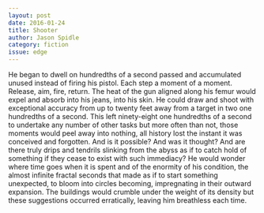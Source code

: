 ```yaml
---
layout: post 
date: 2016-01-24
title: Shooter
author: Jason Spidle
category: fiction
issue: edge
---
```

He began to dwell on hundredths of a second passed and accumulated unused instead of firing his pistol. Each step a moment of a moment. Release, aim, fire, return. The heat of the gun aligned along his femur would expel and absorb into his jeans, into his skin. He could draw and shoot with exceptional accuracy from up to twenty feet away from a target in two one hundredths of a second. This left ninety-eight one hundredths of a second to undertake any number of other tasks but more often than not, those moments would peel away into nothing, all history lost the instant it was conceived and forgotten. And is it possible? And was it thought? And are there truly drips and tendrils slinking from the abyss as if to catch hold of something if they cease to exist with such immediacy? He would wonder where time goes when it is spent and of the enormity of his condition, the almost infinite fractal seconds that made as if to start something unexpected, to bloom into circles becoming, impregnating in their outward expansion. The buildings would crumble under the weight of its density but these suggestions occurred erratically, leaving him breathless each time.